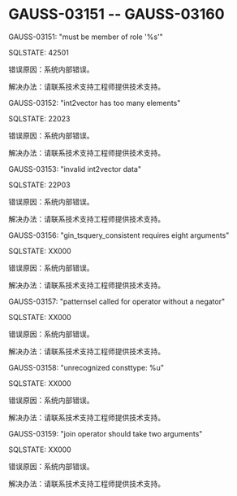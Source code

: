 # GAUSS-03151 -- GAUSS-03160

GAUSS-03151: "must be member of role '%s'"

SQLSTATE: 42501

错误原因：系统内部错误。

解决办法：请联系技术支持工程师提供技术支持。

GAUSS-03152: "int2vector has too many elements"

SQLSTATE: 22023

错误原因：系统内部错误。

解决办法：请联系技术支持工程师提供技术支持。

GAUSS-03153: "invalid int2vector data"

SQLSTATE: 22P03

错误原因：系统内部错误。

解决办法：请联系技术支持工程师提供技术支持。

GAUSS-03156: "gin\_tsquery\_consistent requires eight arguments"

SQLSTATE: XX000

错误原因：系统内部错误。

解决办法：请联系技术支持工程师提供技术支持。

GAUSS-03157: "patternsel called for operator without a negator"

SQLSTATE: XX000

错误原因：系统内部错误。

解决办法：请联系技术支持工程师提供技术支持。

GAUSS-03158: "unrecognized consttype: %u"

SQLSTATE: XX000

错误原因：系统内部错误。

解决办法：请联系技术支持工程师提供技术支持。

GAUSS-03159: "join operator should take two arguments"

SQLSTATE: XX000

错误原因：系统内部错误。

解决办法：请联系技术支持工程师提供技术支持。

